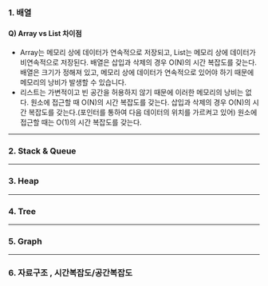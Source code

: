 ### 1. 배열
#### Q) Array vs List 차이점
* Array는 메모리 상에 데이터가 연속적으로 저장되고, List는 메모리 상에 데이터가 비연속적으로 저장된다. 배열은 삽입과 삭제의 경우 O(N)의 시간 복잡도를 갖는다.
배열은 크기가 정해져 있고, 메모리 상에 데이터가 연속적으로 있어야 하기 때문에 메모리의 낭비가 발생할 수 있습니다.
* 리스트는 가변적이고 빈 공간을 허용하지 않기 때문에 이러한 메모리의 낭비는 없다. 원소에 접근할 때 O(N)의 시간 복잡도를 갖는다. 삽입과 삭제의 경우 O(N)의 시간 복잡도를 갖는다.(포인터를 통하여 다음 데이터의 위치를 가르켜고 있어) 원소에 접근할 때는 O(1)의 시간 복잡도를 갖는다.
---
### 2. Stack & Queue
--- 
### 3. Heap
--- 
### 4. Tree
---
### 5. Graph
--- 
### 6. 자료구조 , 시간복잡도/공간복잡도
